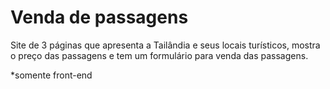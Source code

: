 # Venda de passagens
Site de 3 páginas que apresenta a Tailândia e seus locais turísticos, mostra o preço das passagens e tem um formulário para venda das passagens.

*somente front-end

